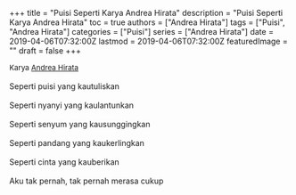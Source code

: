 +++
title = "Puisi Seperti Karya Andrea Hirata"
description = "Puisi Seperti Karya Andrea Hirata"
toc = true
authors = ["Andrea Hirata"]
tags = ["Puisi", "Andrea Hirata"]
categories = ["Puisi"]
series = ["Andrea Hirata"]
date = 2019-04-06T07:32:00Z
lastmod = 2019-04-06T07:32:00Z
featuredImage = ""
draft = false
+++

<div style="text-align: justify;">
<div style="font-size: small;">Karya <a href="/authors/andrea-hirata/" target="_blank">Andrea Hirata</a></div><br />
Seperti puisi yang kautuliskan<br /><br />Seperti nyanyi yang kaulantunkan<br /><br />Seperti senyum yang kausunggingkan<br /><br />Seperti pandang yang kaukerlingkan<br /><br />Seperti cinta yang kauberikan<br /><br />Aku tak pernah, tak pernah merasa cukup</div>
